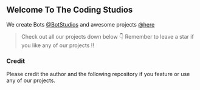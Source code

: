 ## Welcome To The Coding Studios

We create Bots [@BotStudios](https://github.com/botstudios) and awesome projects [@here](#)

> Check out all our projects down below 👇
> Remember to leave a star if you like any of our projects !!

### Credit
Please credit the author and the following repository if you feature or use any of our projects.
